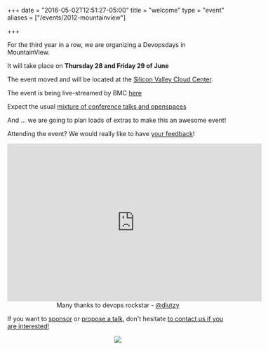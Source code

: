 +++
date = "2016-05-02T12:51:27-05:00"
title = "welcome"
type = "event"
aliases = ["/events/2012-mountainview"]

+++

<p>For the third year in a row, we are organizing a Devopsdays in MountainView.</p>

<p>It will take place on <b>Thursday 28 and Friday 29 of June</b></p>

<!--The event is **sold out**, but ... we have few alternatives for you:

- [Velocity 2012](http://velocityconf.com/) - the conference about Web Performance and Operations
- [WebPerfDays](http://webperfdays.org/) - the unconference that brings the webperformance community together
-->

<p>The event moved and will be located at the <a href="/events/2012-mountainview/location">Silicon Valley Cloud Center</a>.</p>

<p>The event is being live-streamed by BMC <a href="https://communities.bmc.com/communities/community/bsm_initiatives/devops">here</a></p>

<p>Expect the usual <a href="program">mixture of conference talks and openspaces</a></p>

<p>And ...  we are going to plan loads of extras to make this an awesome event!</p>

<p> Attending the event? We would really like to have <a href="https://docs.google.com/spreadsheet/viewform?formkey=dFZUVWN5ckNvWUt2cjlHSVRYLVZUR3c6MQ#gid=0">your feedback</a>!</p>

<center> <iframe width="580" height="360" src="http://www.youtube.com/embed/KOl5y58b_-g" frameborder="0" allowfullscreen></iframe>
Many thanks to devops rockstar - <a href="http://twitter.com/dlutzy">@dlutzy</a>
</center>

<p>If you want to <a href="/events/2012-mountainview/sponsor">sponsor</a> or <a href="/events/2012-mountainview/proposals">propose a talk</a>, don't hesitate <a href="/events/2012-mountainview/contact">to contact us if you are interested!</a>
<p><center><a href="http://bit.ly/vZrRLQ"><img src="/events/2012-mountainview/google.png"></a> </center></p>
